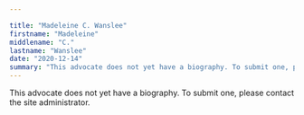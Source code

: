 ```yaml
---

title: "Madeleine C. Wanslee"
firstname: "Madeleine"
middlename: "C."
lastname: "Wanslee"
date: "2020-12-14"
summary: "This advocate does not yet have a biography. To submit one, please contact the site administrator."
---
```

This advocate does not yet have a biography. To submit one, please contact the site administrator.

